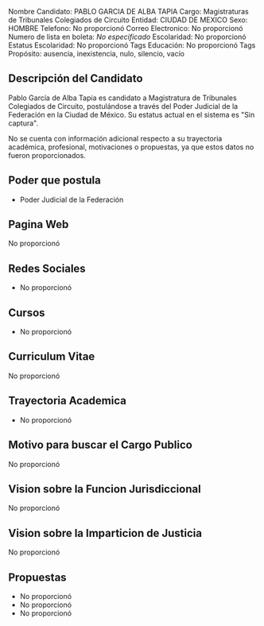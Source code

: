 Nombre Candidato: PABLO GARCIA DE ALBA TAPIA
Cargo: Magistraturas de Tribunales Colegiados de Circuito
Entidad: CIUDAD DE MEXICO
Sexo: HOMBRE
Telefono: No proporcionó
Correo Electronico: No proporcionó
Numero de lista en boleta: *No especificado*
Escolaridad: No proporcionó
Estatus Escolaridad: No proporcionó
Tags Educación: No proporcionó
Tags Propósito: ausencia, inexistencia, nulo, silencio, vacío


## Descripción del Candidato 

Pablo García de Alba Tapia es candidato a Magistratura de Tribunales Colegiados de Circuito, postulándose a través del Poder Judicial de la Federación en la Ciudad de México. Su estatus actual en el sistema es "Sin captura".

No se cuenta con información adicional respecto a su trayectoria académica, profesional, motivaciones o propuestas, ya que estos datos no fueron proporcionados.


## Poder que postula

- Poder Judicial de la Federación


## Pagina Web

No proporcionó


## Redes Sociales

- No proporcionó


## Cursos

- No proporcionó


## Curriculum Vitae

No proporcionó


## Trayectoria Academica

- No proporcionó


## Motivo para buscar el Cargo Publico

No proporcionó


## Vision sobre la Funcion Jurisdiccional

No proporcionó


## Vision sobre la Imparticion de Justicia

No proporcionó


## Propuestas

- No proporcionó
- No proporcionó
- No proporcionó

